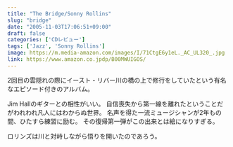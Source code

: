 ```yaml
---
title: "The Bridge/Sonny Rollins"
slug: "bridge"
date: "2005-11-03T17:06:51+09:00"
draft: false
categories: ['CDレビュー']
tags: ['Jazz', 'Sonny Rollins']
image: https://m.media-amazon.com/images/I/71CtgE6y1eL._AC_UL320_.jpg
link: https://www.amazon.co.jpdp/B00MWUIGOS/
---
```

2回目の雲隠れの際にイースト・リバー川の橋の上で修行をしていたという有名なエピソード付きのアルバム。
<!--more-->
Jim Hallのギターとの相性がいい。
自信喪失から第一線を離れたということだがわれわれ凡人にはわからぬ世界。
名声を得た一流ミュージシャンが2年もの間、ひたすら練習に励む。
その復帰第一弾がこの出来とは絵になりすぎる。

ロリンズは川と対峙しながら悟りを開いたのであろう。
